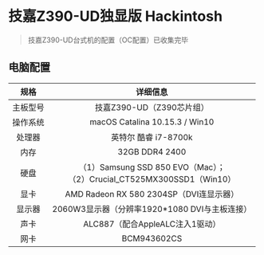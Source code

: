 # 技嘉Z390-UD独显版 Hackintosh

> 技嘉Z390-UD台式机的配置（OC配置）已收集完毕

## 电脑配置

|   规格   |                           详细信息                           |
| :------: | :----------------------------------------------------------: |
| 主板型号 |                  技嘉Z390-UD（Z390芯片组）                   |
| 操作系统 |                macOS Catalina 10.15.3 / Win10                |
|  处理器  |                     英特尔 酷睿 i7-8700k                     |
|   内存   |                        32GB DDR4 2400                        |
|   硬盘   | （1）Samsung SSD 850 EVO（Mac）；<br />（2）Crucial_CT525MX300SSD1（Win10） |
|   显卡   |           AMD Radeon RX 580 2304SP（DVI连显示器）            |
|  显示器  |        2060W3显示器（分辨率1920*1080 DVI与主板连接）         |
|   声卡   |               ALC887（配合AppleALC注入1驱动）                |
|   网卡   |                         BCM943602CS                          |


